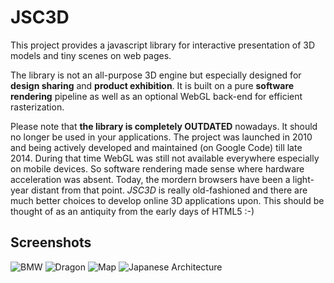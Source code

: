 # JSC3D
This project provides a javascript library for interactive presentation of 3D models and tiny scenes on web pages. 

The library is not an all-purpose 3D engine but especially designed for **design sharing** and **product exhibition**. It is built on a pure **software rendering** pipeline as well as an optional WebGL back-end for efficient rasterization.

Please note that **the library is completely OUTDATED** nowadays. It should no longer be used in your applications. The project was launched in 2010 and being actively developed and maintained (on Google Code) till late 2014. During that time WebGL was still not available everywhere especially on mobile devices. So software rendering made sense where hardware acceleration was absent. Today, the mordern browsers have been a light-year distant from that point. _JSC3D_ is really old-fashioned and there are much better choices to develop online 3D applications upon. This should be thought of as an antiquity from the early days of HTML5 :-)

## Screenshots
![BMW](https://raw.github.com/humu2009/jsc3d/wiki/screenshots/bmw.png)
![Dragon](https://raw.github.com/humu2009/jsc3d/wiki/screenshots/dragon.png)
![Map](https://raw.github.com/humu2009/jsc3d/wiki/screenshots/map.png)
![Japanese Architecture](https://raw.github.com/humu2009/jsc3d/wiki/screenshots/wallcorner.png)
